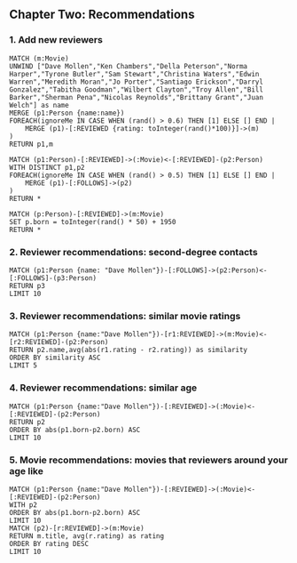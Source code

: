 ## Chapter Two: Recommendations

### 1. Add new reviewers

```
MATCH (m:Movie)
UNWIND ["Dave Mollen","Ken Chambers","Della Peterson","Norma Harper","Tyrone Butler","Sam Stewart","Christina Waters","Edwin Warren","Meredith Moran","Jo Porter","Santiago Erickson","Darryl Gonzalez","Tabitha Goodman","Wilbert Clayton","Troy Allen","Bill Barker","Sherman Pena","Nicolas Reynolds","Brittany Grant","Juan Welch"] as name
MERGE (p1:Person {name:name})
FOREACH(ignoreMe IN CASE WHEN (rand() > 0.6) THEN [1] ELSE [] END |
    MERGE (p1)-[:REVIEWED {rating: toInteger(rand()*100)}]->(m)
)
RETURN p1,m
```

```
MATCH (p1:Person)-[:REVIEWED]->(:Movie)<-[:REVIEWED]-(p2:Person)
WITH DISTINCT p1,p2
FOREACH(ignoreMe IN CASE WHEN (rand() > 0.5) THEN [1] ELSE [] END |
    MERGE (p1)-[:FOLLOWS]->(p2)
)
RETURN *
```

```
MATCH (p:Person)-[:REVIEWED]->(m:Movie)
SET p.born = toInteger(rand() * 50) + 1950
RETURN *
```

### 2. Reviewer recommendations: second-degree contacts

```
MATCH (p1:Person {name: "Dave Mollen"})-[:FOLLOWS]->(p2:Person)<-[:FOLLOWS]-(p3:Person)
RETURN p3
LIMIT 10
```

### 3. Reviewer recommendations: similar movie ratings

```
MATCH (p1:Person {name:"Dave Mollen"})-[r1:REVIEWED]->(m:Movie)<-[r2:REVIEWED]-(p2:Person)
RETURN p2.name,avg(abs(r1.rating - r2.rating)) as similarity
ORDER BY similarity ASC
LIMIT 5
```

### 4. Reviewer recommendations: similar age

```
MATCH (p1:Person {name:"Dave Mollen"})-[:REVIEWED]->(:Movie)<-[:REVIEWED]-(p2:Person)
RETURN p2
ORDER BY abs(p1.born-p2.born) ASC
LIMIT 10
```

### 5. Movie recommendations: movies that reviewers around your age like

```
MATCH (p1:Person {name:"Dave Mollen"})-[:REVIEWED]->(:Movie)<-[:REVIEWED]-(p2:Person)
WITH p2
ORDER BY abs(p1.born-p2.born) ASC
LIMIT 10
MATCH (p2)-[r:REVIEWED]->(m:Movie)
RETURN m.title, avg(r.rating) as rating
ORDER BY rating DESC
LIMIT 10
```
